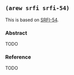 
## `(arew srfi srfi-54)`

This is based on [SRFI-54](https://srfi.schemers.org/srfi-54/).

### Abstract

TODO

### Reference

TODO
